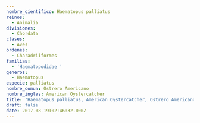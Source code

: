 ```yaml
---
nombre_cientifico: Haematopus palliatus
reinos:
  - Animalia
divisiones:
  - Chordata
clases:
  - Aves
ordenes:
  - Charadriiformes
familias:
  - 'Haematopodidae '
generos:
  - Haematopus
especie: palliatus
nombre_comun: Ostrero Americano
nombre_ingles: American Oystercatcher
title: 'Haematopus palliatus, American Oystercatcher, Ostrero Americano'
draft: false
date: 2017-08-19T02:46:32.000Z
---
```



